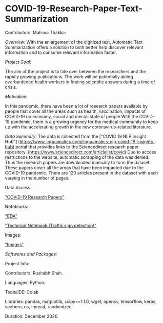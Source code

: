 # COVID-19-Research-Paper-Text-Summarization

Contributors:
  Mahima Thakkar
 

*Overview*:
With the enlargement of the digitized text, Automatic Text Summarization offers a solution to both better help discover relevant information and to consume relevant information faster. 


*Project Goal*:

The aim of the project is to tide over between the researchers and the rapidly growing publications. The work will be potentially aiding overburdened health workers in finding scientific answers during a time of crisis. 


*Motivation:*

In this pandemic, there have been a lot of research papers available by people that cover all the areas such as health, vaccination, impacts of COVID-19 on economy, social and mental state of people.With the COVID-19 pandemic, there is a growing urgency for the medical community to keep up with the accelerating growth in the new coronavirus-related literature.



*Data Summary:*
The data is collected from the ["COVID 19 NLP Insight Hub"] (https://www.linguamatics.com/linguamatics-nlp-covid-19-insights-hub) portal that provides links to the Sciencedirect research paper repository. (https://www.sciencedirect.com/articlelist/covid)
Due to access restrictions to the website, automatic scrapping of the data was denied. Thus the research papers are downloaded manually to form the dataset. 
These papers cover all the areas that have been impacted due to the COVID-19 pandemic. There are 120 articles present in the dataset with each varying in the number of pages.


Data Access:

["COVID-19 Research Papers"](https://drive.google.com/drive/folders/1BQjhKhmnojDSv80KdobmIbq1LbVE7q3A?usp=sharing)

Notebooks:

["EDA"](https://github.com/Rushabh771995/Traffic_Sign_Detection/blob/main/Notebooks/EDA.ipynb)

["Technical Notebook (Traffic sign detection)"](https://github.com/Rushabh771995/Traffic_Sign_Detection/blob/main/Notebooks/Traffic_Sign_Detection_Technical_Notebook.ipynb)
           
Images:

["Images"](https://github.com/Rushabh771995/Traffic_Sign_Detection/tree/main/images)



*Softwares and Packages:*

Project Info:

Contributors: Rushabh Shah.

Languages: Python.

Tools/IDE: Colab

Libraries: pandas, matplotlib, scipy==1.1.0, wget, opencv, tensorflow, keras, seaborn, os, imread, randomizer.

Duration: December 2020.

